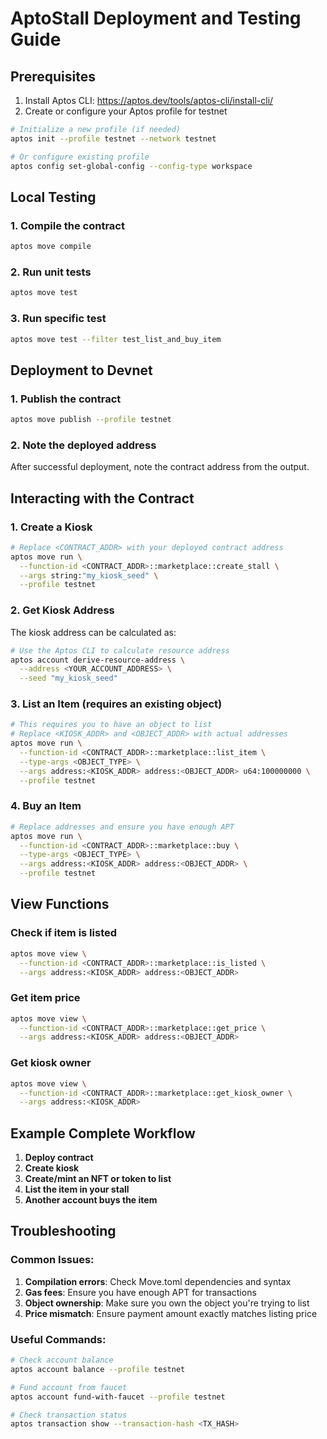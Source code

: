 # AptoStall Deployment and Testing Guide

## Prerequisites

1. Install Aptos CLI: https://aptos.dev/tools/aptos-cli/install-cli/
2. Create or configure your Aptos profile for testnet

```bash
# Initialize a new profile (if needed)
aptos init --profile testnet --network testnet

# Or configure existing profile
aptos config set-global-config --config-type workspace
```

## Local Testing

### 1. Compile the contract
```bash
aptos move compile
```

### 2. Run unit tests
```bash
aptos move test
```

### 3. Run specific test
```bash
aptos move test --filter test_list_and_buy_item
```

## Deployment to Devnet

### 1. Publish the contract
```bash
aptos move publish --profile testnet
```

### 2. Note the deployed address
After successful deployment, note the contract address from the output.

## Interacting with the Contract

### 1. Create a Kiosk
```bash
# Replace <CONTRACT_ADDR> with your deployed contract address
aptos move run \
  --function-id <CONTRACT_ADDR>::marketplace::create_stall \
  --args string:"my_kiosk_seed" \
  --profile testnet
```

### 2. Get Kiosk Address
The kiosk address can be calculated as:
```bash
# Use the Aptos CLI to calculate resource address
aptos account derive-resource-address \
  --address <YOUR_ACCOUNT_ADDRESS> \
  --seed "my_kiosk_seed"
```

### 3. List an Item (requires an existing object)
```bash
# This requires you to have an object to list
# Replace <KIOSK_ADDR> and <OBJECT_ADDR> with actual addresses
aptos move run \
  --function-id <CONTRACT_ADDR>::marketplace::list_item \
  --type-args <OBJECT_TYPE> \
  --args address:<KIOSK_ADDR> address:<OBJECT_ADDR> u64:100000000 \
  --profile testnet
```

### 4. Buy an Item
```bash
# Replace addresses and ensure you have enough APT
aptos move run \
  --function-id <CONTRACT_ADDR>::marketplace::buy \
  --type-args <OBJECT_TYPE> \
  --args address:<KIOSK_ADDR> address:<OBJECT_ADDR> \
  --profile testnet
```

## View Functions

### Check if item is listed
```bash
aptos move view \
  --function-id <CONTRACT_ADDR>::marketplace::is_listed \
  --args address:<KIOSK_ADDR> address:<OBJECT_ADDR>
```

### Get item price
```bash
aptos move view \
  --function-id <CONTRACT_ADDR>::marketplace::get_price \
  --args address:<KIOSK_ADDR> address:<OBJECT_ADDR>
```

### Get kiosk owner
```bash
aptos move view \
  --function-id <CONTRACT_ADDR>::marketplace::get_kiosk_owner \
  --args address:<KIOSK_ADDR>
```

## Example Complete Workflow

1. **Deploy contract**
2. **Create kiosk**
3. **Create/mint an NFT or token to list**
4. **List the item in your stall**
5. **Another account buys the item**

## Troubleshooting

### Common Issues:

1. **Compilation errors**: Check Move.toml dependencies and syntax
2. **Gas fees**: Ensure you have enough APT for transactions
3. **Object ownership**: Make sure you own the object you're trying to list
4. **Price mismatch**: Ensure payment amount exactly matches listing price

### Useful Commands:

```bash
# Check account balance
aptos account balance --profile testnet

# Fund account from faucet
aptos account fund-with-faucet --profile testnet

# Check transaction status
aptos transaction show --transaction-hash <TX_HASH>
```

